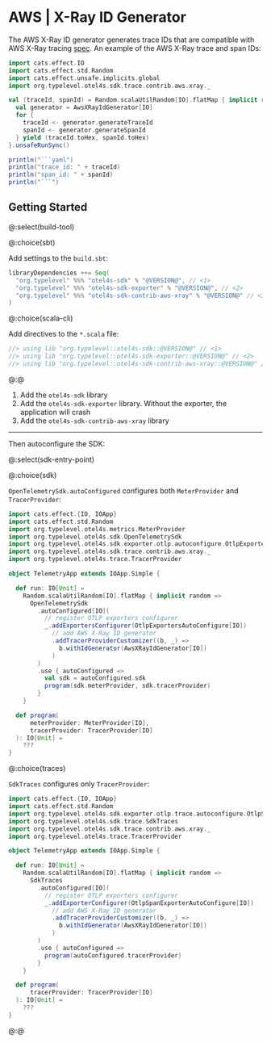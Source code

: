 # AWS | X-Ray ID Generator

The AWS X-Ray ID generator generates trace IDs that are compatible with AWS X-Ray tracing [spec][xray-traceid].
An example of the AWS X-Ray trace and span IDs:
```scala mdoc:passthrough
import cats.effect.IO
import cats.effect.std.Random
import cats.effect.unsafe.implicits.global
import org.typelevel.otel4s.sdk.trace.contrib.aws.xray._

val (traceId, spanId) = Random.scalaUtilRandom[IO].flatMap { implicit random =>
  val generator = AwsXRayIdGenerator[IO]
  for {
    traceId <- generator.generateTraceId
    spanId <- generator.generateSpanId
  } yield (traceId.toHex, spanId.toHex)
}.unsafeRunSync()

println("```yaml")
println("trace_id: " + traceId)
println("span_id: " + spanId)
println("```")
```

## Getting Started

@:select(build-tool)

@:choice(sbt)

Add settings to the `build.sbt`:

```scala
libraryDependencies ++= Seq(
  "org.typelevel" %%% "otel4s-sdk" % "@VERSION@", // <1>
  "org.typelevel" %%% "otel4s-sdk-exporter" % "@VERSION@", // <2>
  "org.typelevel" %%% "otel4s-sdk-contrib-aws-xray" % "@VERSION@" // <3>
)
```

@:choice(scala-cli)

Add directives to the `*.scala` file:

```scala
//> using lib "org.typelevel::otel4s-sdk::@VERSION@" // <1>
//> using lib "org.typelevel::otel4s-sdk-exporter::@VERSION@" // <2>
//> using lib "org.typelevel::otel4s-sdk-contrib-aws-xray::@VERSION@" // <3>
```

@:@

1. Add the `otel4s-sdk` library
2. Add the `otel4s-sdk-exporter` library. Without the exporter, the application will crash
3. Add the `otel4s-sdk-contrib-aws-xray` library

_______

Then autoconfigure the SDK:

@:select(sdk-entry-point)

@:choice(sdk)

`OpenTelemetrySdk.autoConfigured` configures both `MeterProvider` and `TracerProvider`:

```scala mdoc:reset:silent
import cats.effect.{IO, IOApp}
import cats.effect.std.Random
import org.typelevel.otel4s.metrics.MeterProvider
import org.typelevel.otel4s.sdk.OpenTelemetrySdk
import org.typelevel.otel4s.sdk.exporter.otlp.autoconfigure.OtlpExportersAutoConfigure
import org.typelevel.otel4s.sdk.trace.contrib.aws.xray._
import org.typelevel.otel4s.trace.TracerProvider

object TelemetryApp extends IOApp.Simple {

  def run: IO[Unit] = 
    Random.scalaUtilRandom[IO].flatMap { implicit random =>
      OpenTelemetrySdk
        .autoConfigured[IO](
          // register OTLP exporters configurer
          _.addExportersConfigurer(OtlpExportersAutoConfigure[IO])
            // add AWS X-Ray ID generator
            .addTracerProviderCustomizer((b, _) =>
              b.withIdGenerator(AwsXRayIdGenerator[IO])
            )
        )
        .use { autoConfigured =>
          val sdk = autoConfigured.sdk
          program(sdk.meterProvider, sdk.tracerProvider)
        } 
    }

  def program(
      meterProvider: MeterProvider[IO], 
      tracerProvider: TracerProvider[IO]
  ): IO[Unit] =
    ???
}
```

@:choice(traces)

`SdkTraces` configures only `TracerProvider`:

```scala mdoc:reset:silent
import cats.effect.{IO, IOApp}
import cats.effect.std.Random
import org.typelevel.otel4s.sdk.exporter.otlp.trace.autoconfigure.OtlpSpanExporterAutoConfigure
import org.typelevel.otel4s.sdk.trace.SdkTraces
import org.typelevel.otel4s.sdk.trace.contrib.aws.xray._
import org.typelevel.otel4s.trace.TracerProvider

object TelemetryApp extends IOApp.Simple {

  def run: IO[Unit] =
    Random.scalaUtilRandom[IO].flatMap { implicit random =>
      SdkTraces
        .autoConfigured[IO](
          // register OTLP exporters configurer
          _.addExporterConfigurer(OtlpSpanExporterAutoConfigure[IO])
            // add AWS X-Ray ID generator
            .addTracerProviderCustomizer((b, _) =>
              b.withIdGenerator(AwsXRayIdGenerator[IO])
            )
        )
        .use { autoConfigured =>
          program(autoConfigured.tracerProvider)
        }
    }

  def program(
      tracerProvider: TracerProvider[IO]
  ): IO[Unit] =
    ???
}
```

@:@

[xray-traceid]: https://docs.aws.amazon.com/xray/latest/devguide/xray-api-sendingdata.html#xray-api-traceids
